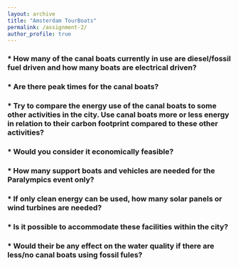 ```yaml
---
layout: archive
title: "Amsterdam TourBoats"
permalink: /assignment-2/
author_profile: true
---
```


### * How many of the canal boats currently in use are diesel/fossil fuel driven and how many boats are electrical driven?

### * Are there peak times for the canal boats?

### * Try to compare the energy use of the canal boats to some other activities in the city. Use canal boats more or less energy in relation to their carbon footprint compared to these other activities?

### * Would you consider it economically feasible?

### * How many support boats and vehicles are needed for the Paralympics event only?

### * If only clean energy can be used, how many solar panels or wind turbines are needed?

### * Is it possible to accommodate these facilities within the city?

### * Would their be any effect on the water quality if there are less/no canal boats using fossil fules?
